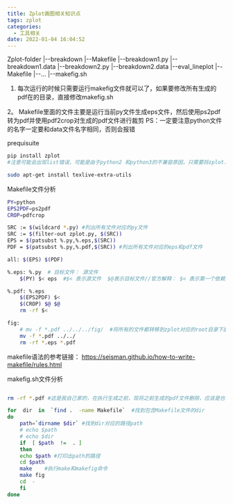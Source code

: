 ```yaml
---
title: Zplot画图相关知识点
tags: zplot
categories:
  - 工具相关
date: 2022-01-04 16:04:52
---
```



Zplot-folder
|--breakdown
    |--Makefile
    |--breakdown1.py
    |--breakdown1.data
    |--breakdown2.py
    |--breakdown2.data
|--eval_lineplot
    |--Makefile
|--...
|--makefig.sh

1. 每次运行的时候只需要运行makefig文件就可以了，如果要修改所有生成的pdf在的目录，直接修改makefig.sh

2。 Makefile里面的文件主要是运行当前py文件生成eps文件，然后使用ps2pdf转为pdf并使用pdf2crop对生成的pdf文件进行裁剪
PS：一定要注意python文件的名字一定要和data文件名字相同，否则会报错


prequisuite

```bash
pip install zplot 
#注意可能会出现list错误，可能是由于python2 和python3的不兼容原因，只需要将zplot.py里面的ListType改为list就可以了

sudo apt-get install texlive-extra-utils  
```

Makefile文件分析
```bash
PY=python
EPS2PDF=ps2pdf
CROP=pdfcrop

SRC := $(wildcard *.py) #列出所有文件对应的py文件
SRC := $(filter-out zplot.py, $(SRC))
EPS = $(patsubst %.py,%.eps,$(SRC))
PDF = $(patsubst %.py,%.pdf,$(SRC)) #列出所有文件对应的eps和pdf文件

all: $(EPS) $(PDF)

%.eps: %.py  # 目标文件： 源文件
	$(PY) $< eps  #$< 表示源文件  $@表示目标文件//官方解释： $< 表示第一个依赖文件， $@ 表示目标集

%.pdf: %.eps
	$(EPS2PDF) $<
	$(CROP) $@ $@
	rm -rf $<

fig:
	# mv -f *.pdf ../../../fig/	 #将所有的文件都转移到zplot对应的root目录下面
	mv -f *.pdf ../../
	rm -rf *.eps *.pdf
```
makefile语法的参考链接： https://seisman.github.io/how-to-write-makefile/rules.html 


makefig.sh文件分析
```bash

rm -rf *.pdf #这是我自己家的，在执行生成之前，现将之前生成的pdf文件删除，应该是也不用

for  dir  in  `find .  -name Makefile`  #找到包含Makefile文件的dir
do
	path=`dirname $dir` #找到dir对应的路径path
    # echo $path
    # echo $dir
	if  [ $path  !=  . ]
	then
	echo $path #打印出path的路径
	cd $path  
	make    #执行make和makefig命令
	make fig
	cd  -
	fi
done

```